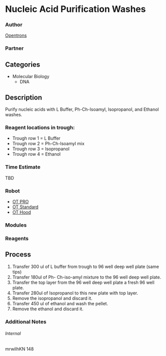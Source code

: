 # Nucleic Acid Purification Washes

### Author
[Opentrons](https://opentrons.com/)

### Partner

## Categories
* Molecular Biology
	* DNA


## Description
Purify nucleic acids with L Buffer, Ph-Ch-Isoamyl, Isopropanol, and Ethanol washes.

### Reagent locations in trough:

* Trough row 1 = L Buffer
* Trough row 2 = Ph-Ch-Isoamyl mix
* Trough row 3 = Isopropanol
* Trough row 4 = Ethanol

### Time Estimate
TBD

### Robot
* [OT PRO](https://opentrons.com/ot-one-pro)
* [OT Standard](https://opentrons.com/ot-one-standard)
* [OT Hood](https://opentrons.com/ot-one-hood)

### Modules

### Reagents

## Process
1. Transfer 300 ul of L buffer from trough to 96 well deep well plate (same tips)
2. Transfer 180ul of Ph- Ch-iso-amyl mixture to the 96 well deep well plate.
3. Transfer the top layer from the 96 well deep well plate a fresh 96 well plate.
4. Transfer 280ul of Isopropanol to this new plate with top layer.
5. Remove the isopropanol and discard it.
6. Transfer 450 ul of ethanol and wash the pellet.
7. Remove the ethanol and discard it.


### Additional Notes


###### Internal
mrwiIhKN
148
